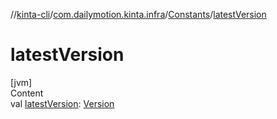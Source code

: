 //[kinta-cli](../../../index.md)/[com.dailymotion.kinta.infra](../index.md)/[Constants](index.md)/[latestVersion](latest-version.md)



# latestVersion  
[jvm]  
Content  
val [latestVersion](latest-version.md): [Version](../-version/index.md)  



